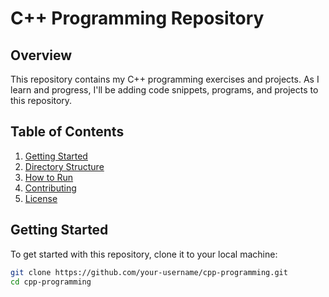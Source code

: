 # C++ Programming Repository

## Overview

This repository contains my C++ programming exercises and projects. As I learn and progress, I'll be adding code snippets, programs, and projects to this repository.

## Table of Contents

1. [Getting Started](#getting-started)
2. [Directory Structure](#directory-structure)
3. [How to Run](#how-to-run)
4. [Contributing](#contributing)
5. [License](#license)

## Getting Started

To get started with this repository, clone it to your local machine:

```bash
git clone https://github.com/your-username/cpp-programming.git
cd cpp-programming



